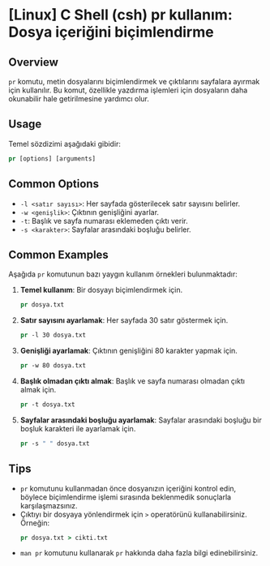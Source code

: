 # [Linux] C Shell (csh) pr kullanım: Dosya içeriğini biçimlendirme

## Overview
`pr` komutu, metin dosyalarını biçimlendirmek ve çıktılarını sayfalara ayırmak için kullanılır. Bu komut, özellikle yazdırma işlemleri için dosyaların daha okunabilir hale getirilmesine yardımcı olur.

## Usage
Temel sözdizimi aşağıdaki gibidir:

```csh
pr [options] [arguments]
```

## Common Options
- `-l <satır sayısı>`: Her sayfada gösterilecek satır sayısını belirler.
- `-w <genişlik>`: Çıktının genişliğini ayarlar.
- `-t`: Başlık ve sayfa numarası eklemeden çıktı verir.
- `-s <karakter>`: Sayfalar arasındaki boşluğu belirler.

## Common Examples
Aşağıda `pr` komutunun bazı yaygın kullanım örnekleri bulunmaktadır:

1. **Temel kullanım**: Bir dosyayı biçimlendirmek için.
   ```csh
   pr dosya.txt
   ```

2. **Satır sayısını ayarlamak**: Her sayfada 30 satır göstermek için.
   ```csh
   pr -l 30 dosya.txt
   ```

3. **Genişliği ayarlamak**: Çıktının genişliğini 80 karakter yapmak için.
   ```csh
   pr -w 80 dosya.txt
   ```

4. **Başlık olmadan çıktı almak**: Başlık ve sayfa numarası olmadan çıktı almak için.
   ```csh
   pr -t dosya.txt
   ```

5. **Sayfalar arasındaki boşluğu ayarlamak**: Sayfalar arasındaki boşluğu bir boşluk karakteri ile ayarlamak için.
   ```csh
   pr -s " " dosya.txt
   ```

## Tips
- `pr` komutunu kullanmadan önce dosyanızın içeriğini kontrol edin, böylece biçimlendirme işlemi sırasında beklenmedik sonuçlarla karşılaşmazsınız.
- Çıktıyı bir dosyaya yönlendirmek için `>` operatörünü kullanabilirsiniz. Örneğin:
  ```csh
  pr dosya.txt > cikti.txt
  ```
- `man pr` komutunu kullanarak `pr` hakkında daha fazla bilgi edinebilirsiniz.